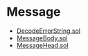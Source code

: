 # Message

<!-- START_INDEX -->
- [DecodeErrorString.sol](./DecodeErrorString.sol/index.md)
- [MessageBody.sol](./MessageBody.sol/index.md)
- [MessageHead.sol](./MessageHead.sol/index.md)
<!-- END_INDEX -->

